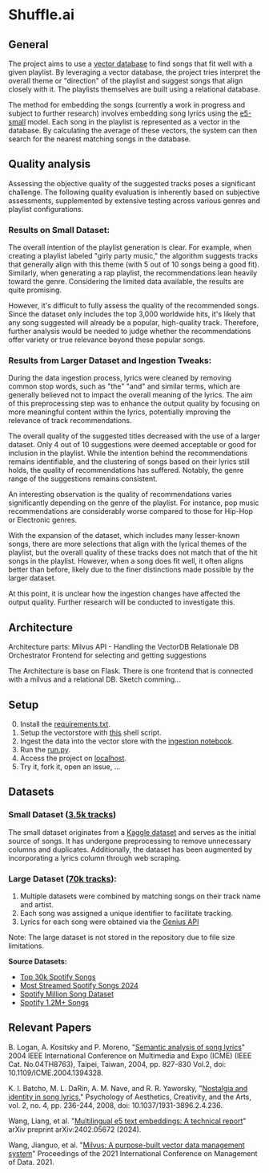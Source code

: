 # Shuffle.ai

## General
The project aims to use a [vector database](https://milvus.io/docs/install_standalone-docker.md) to find songs that fit well with a given playlist. By leveraging a vector database, the project tries interpret the overall theme or "direction" of the playlist and suggest songs that align closely with it. The playlists themselves are built using a relational database.

The method for embedding the songs (currently a work in progress and subject to further research) involves embedding song lyrics using the [e5-small](https://huggingface.co/intfloat/multilingual-e5-small) model. Each song in the playlist is represented as a vector in the database. By calculating the average of these vectors, the system can then search for the nearest matching songs in the database.

## Quality analysis
Assessing the objective quality of the suggested tracks poses a significant challenge. The following quality evaluation is inherently based on subjective assessments, supplemented by extensive testing across various genres and playlist configurations.

### Results on Small Dataset: 
The overall intention of the playlist generation is clear. For example, when creating a playlist labeled "girly party music," the algorithm suggests tracks that generally align with this theme (with 5 out of 10 songs being a good fit). Similarly, when generating a rap playlist, the recommendations lean heavily toward the genre. Considering the limited data available, the results are quite promising.

However, it's difficult to fully assess the quality of the recommended songs. Since the dataset only includes the top 3,000 worldwide hits, it's likely that any song suggested will already be a popular, high-quality track. Therefore, further analysis would be needed to judge whether the recommendations offer variety or true relevance beyond these popular songs.

### Results from Larger Dataset and Ingestion Tweaks:
During the data ingestion process, lyrics were cleaned by removing common stop words, such as "the" "and" and similar terms, which are generally believed not to impact the overall meaning of the lyrics. The aim of this preprocessing step was to enhance the output quality by focusing on more meaningful content within the lyrics, potentially improving the relevance of track recommendations.

The overall quality of the suggested titles decreased with the use of a larger dataset. Only 4 out of 10 suggestions were deemed acceptable or good for inclusion in the playlist. While the intention behind the recommendations remains identifiable, and the clustering of songs based on their lyrics still holds, the quality of recommendations has suffered. Notably, the genre range of the suggestions remains consistent.

An interesting observation is the quality of recommendations varies significantly depending on the genre of the playlist. For instance, pop music recommendations are considerably worse compared to those for Hip-Hop or Electronic genres.

With the expansion of the dataset, which includes many lesser-known songs, there are more selections that align with the lyrical themes of the playlist, but the overall quality of these tracks does not match that of the hit songs in the playlist. However, when a song does fit well, it often aligns better than before, likely due to the finer distinctions made possible by the larger dataset.

At this point, it is unclear how the ingestion changes have affected the output quality. Further research will be conducted to investigate this.

## Architecture
Architecture parts:
    Milvus API - Handling the VectorDB
    Relationale DB
    Orchestrator
    Frontend for selecting and getting suggestions


The Architecture is base on Flask. There is one frontend that is connected with a milvus and a relational DB.
Sketch comming...

## Setup
0. Install the [requirements.txt](https://github.com/kirbs-btw/shuffle.ai/blob/main/requirements.txt).
1. Setup the vectorstore with [this](https://github.com/kirbs-btw/shuffle.ai/blob/main/milvus/setup.sh) shell script.
2. Ingest the data into the vector store with the [ingestion notebook](https://github.com/kirbs-btw/shuffle.ai/blob/main/song_data/data_ingestion/data_ingestion.ipynb).
3. Run the [run.py](https://github.com/kirbs-btw/shuffle.ai/blob/main/run.py).
4. Access the project on [localhost](http://localhost:5000/).
5. Try it, fork it, open an issue, ...


## Datasets
### Small Dataset ([3.5k tracks](https://raw.githubusercontent.com/kirbs-btw/shuffle.ai/refs/heads/main/song_data/old_data_preprocessing/song_data.csv))

The small dataset originates from a [Kaggle dataset](https://www.kaggle.com/datasets/joebeachcapital/30000-spotify-songs) and serves as the initial source of songs. It has undergone preprocessing to remove unnecessary columns and duplicates. Additionally, the dataset has been augmented by incorporating a lyrics column through web scraping.

### Large Dataset ([70k tracks](https://github.com/kirbs-btw/shuffle.ai/tree/main/song_data/big_data_scraping)):
1. Multiple datasets were combined by matching songs on their track name and artist.
2. Each song was assigned a unique identifier to facilitate tracking.
3. Lyrics for each song were obtained via the [Genius API](https://genius.com/)

Note: The large dataset is not stored in the repository due to file size limitations.

**Source Datasets:**
- [Top 30k Spotify Songs](https://www.kaggle.com/datasets/joebeachcapital/30000-spotify-songs)
- [Most Streamed Spotify Songs 2024](https://www.kaggle.com/datasets/nelgiriyewithana/most-streamed-spotify-songs-2024)
- [Spotify Million Song Dataset](https://www.kaggle.com/datasets/notshrirang/spotify-million-song-dataset)
- [Spotify 1.2M+ Songs](https://www.kaggle.com/datasets/rodolfofigueroa/spotify-12m-songs)

## Relevant Papers
B. Logan, A. Kositsky and P. Moreno, "[Semantic analysis of song lyrics](https://ieeexplore.ieee.org/abstract/document/1394328)" 2004 IEEE International Conference on Multimedia and Expo (ICME) (IEEE Cat. No.04TH8763), Taipei, Taiwan, 2004, pp. 827-830 Vol.2, doi: 10.1109/ICME.2004.1394328. 

K. I. Batcho, M. L. DaRin, A. M. Nave, and R. R. Yaworsky, "[Nostalgia and identity in song lyrics](https://doi.org/10.1037/1931-3896.2.4.236)," Psychology of Aesthetics, Creativity, and the Arts, vol. 2, no. 4, pp. 236-244, 2008, doi: 10.1037/1931-3896.2.4.236.

Wang, Liang, et al. "[Multilingual e5 text embeddings: A technical report](https://arxiv.org/abs/2402.05672)" arXiv preprint arXiv:2402.05672 (2024).

Wang, Jianguo, et al. "[Milvus: A purpose-built vector data management system](https://dl.acm.org/doi/abs/10.1145/3448016.3457550)" Proceedings of the 2021 International Conference on Management of Data. 2021.